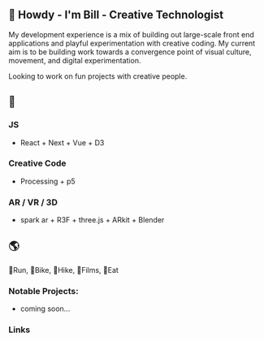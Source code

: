 ## 🦆 Howdy - I'm Bill - Creative Technologist
My development experience is a mix of building out large-scale front end applications and playful experimentation with creative coding. 
My current aim is to be building work towards a convergence point of visual culture, movement, and digital experimentation.

Looking to work on fun projects with creative people.

## 🌋
### JS
- React + Next + Vue + D3
### Creative Code
- Processing + p5
### AR / VR / 3D
- spark ar + R3F + three.js + ARkit + Blender

## :earth_americas:
:runner:Run, :bicyclist:Bike,  :evergreen_tree:Hike,  :movie_camera:Films, :stew:Eat


### Notable Projects:
- coming soon...

### Links


